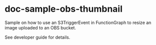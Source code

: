 # doc-sample-obs-thumbnail

Sample on how to use an S3TriggerEvent in FunctionGraph to resize an image uploaded to an OBS bucket.

See developer guide for details.